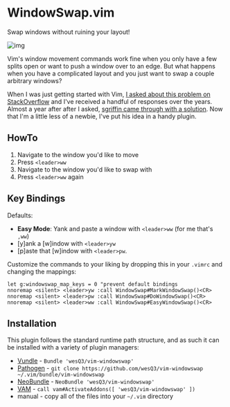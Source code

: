 WindowSwap.vim
==============
Swap windows without ruining your layout!

![img](http://i.imgur.com/jo3V05S.gif)

Vim's window movement commands work fine when you only have a few splits open or want to push a window over to an edge. But what happens when you have a complicated layout and you just want to swap a couple arbitrary windows?

When I was just getting started with Vim, [I asked about this problem on StackOverflow][1] and I've received a handful of responses over the years. Almost a year after after I asked, [sgriffin came through with a solution][2]. Now that I'm a little less of a newbie, I've put his idea in a handy plugin.

HowTo
---------------
1. Navigate to the window you'd like to move
2. Press `<leader>ww`
3. Navigate to the window you'd like to swap with
4. Press `<leader>ww` again

Key Bindings
----------------
Defaults:
* **Easy Mode**: Yank and paste a window with `<leader>ww` (for me that's `,ww`)
* [y]ank a [w]indow with `<leader>yw`
* [p]aste that [w]indow with `<leader>pw`.

Customize the commands to your liking by dropping this in your `.vimrc` and changing the mappings:

```VimL
let g:windowswap_map_keys = 0 "prevent default bindings
nnoremap <silent> <leader>yw :call WindowSwap#MarkWindowSwap()<CR>
nnoremap <silent> <leader>pw :call WindowSwap#DoWindowSwap()<CR>
nnoremap <silent> <leader>ww :call WindowSwap#EasyWindowSwap()<CR>
```
Installation
------------

This plugin follows the standard runtime path structure, and as such it can be installed with a variety of plugin managers:
*  [Vundle][13] - `Bundle 'wesQ3/vim-windowswap'`
*  [Pathogen][11] - `git clone https://github.com/wesQ3/vim-windowswap ~/.vim/bundle/vim-windowswap`
*  [NeoBundle][12] - `NeoBundle 'wesQ3/vim-windowswap'`
*  [VAM][22] - `call vam#ActivateAddons([ 'wesQ3/vim-windowswap' ])`
*  manual - copy all of the files into your `~/.vim` directory

[1]: http://stackoverflow.com/q/2586984/77782
[2]: http://stackoverflow.com/a/4903681/77782
[11]: https://github.com/tpope/vim-pathogen
[12]: https://github.com/Shougo/neobundle.vim
[13]: https://github.com/gmarik/vundle
[22]: https://github.com/MarcWeber/vim-addon-manager
